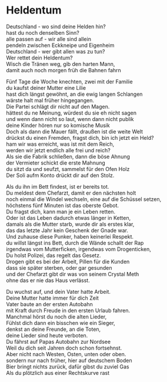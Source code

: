 # Heldentum

Deutschland - wo sind deine Helden hin?  
hast du noch denselben Sinn?  
alle passen auf - wir alle sind allein  
pendeln zwischen Eckkneipe und Eigenheim  
Deutschland - wer gibt allen was zu tun?  
Wer rettet dein Heldentum?  
Wisch die Tränen weg, gib den harten Mann,  
damit auch noch morgen früh die Bahnen fahrn

Fünf Tage die Woche knechten, zwei mit der Familie  
du kaufst deiner Mutter eine Lilie  
hast dich längst gewöhnt, an die ewig langen Schlangen  
wärste halt mal früher hingegangen.  
Die Partei schlägt dir nicht auf den Magen.  
hättest du ne Meinung, würdest du sie eh nicht sagen  
und wenn dann nicht so laut, wenn dann nicht publik  
deine Kinder hören nur so komische Musik  
Doch als dann die Mauer fällt, draußen ist die weite Welt  
drückst du einen Fremden, fragst dich, bin ich jetzt ein Held?  
ham wir was erreicht, was ist mit dem Reich,  
werden wir jetzt endlich alle frei und reich?  
Als sie die Fabrik schließen, dann die böse Ahnung  
der Vermieter schickt die erste Mahnung  
du sitzt da und seufzt, sammelst für den Ofen Holz  
Der Soli aufm Konto drückt dir auf den Stolz.

Als du ihn im Bett findest, ist er bereits tot.  
Du meldest dem Chefarzt, damit er den nächsten holt  
noch einmal die Windel wechseln, eine auf die Schüssel setzen,  
höchstens fünf Minuten ist das oberste Gebot.  
Du fragst dich, kann man je ein Leben retten.  
Oder ist das Leben dadurch etwas länger in Ketten,  
damals als die Mutter starb, wurde dir als erstes klar,  
das das letzte Jahr kein Geschenk der Gnade war.  
Und zuhause diese Punker, haben keinerlei Respekt.  
du willst längst ins Bett, durch die Wände schallt der Rap  
irgendwas vom Mutterficken, irgendwas vom Drogenticken,  
Du holst Polizei, das regelt das Gesetz.  
Drogen gibt es bei der Arbeit, Pillen für die Kunden  
dass sie später sterben, oder gar gesunden  
und der Chefarzt gibt dir was von seinem Crystal Meth  
ohne das er nie das Haus verlässt.

Du wuchst auf, und dein Vater hatte Arbeit.  
Deine Mutter hatte immer für dich Zeit  
Vater baute an der ersten Autobahn  
mit Kraft durch Freude in den ersten Urlaub fahren.  
Manchmal hörst du noch die alten Lieder,  
Fühlst dich dann ein bisschen wie ein Sieger,  
denkst an deine Freunde, an die Toten,  
deine Lieder sind heute verboten.  
Du fährst auf Papas Autobahn zur Nordsee  
Weil du dich seit Jahren doch schon fortsehnst.  
Aber nicht nach Westen, Osten, unten oder oben.  
sondern nur nach früher, hier auf deutschem Boden  
Bier bringt nichts zurück, dafür gibst du zuviel Gas  
Als du plötzlich aus einer Rechtskurve rast
